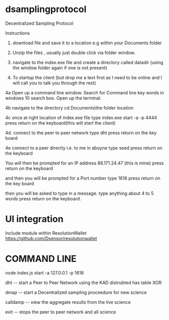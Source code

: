 # dsamplingprotocol
Decentralized Sampling Protocol




Instructions

1.  download file and save it to a location e.g within your Documents folder

2.  Unzip the files , usually just double click via folder window.

3.  navigate to the index.exe file and create a directory called
datadir  (using the window folder again if one is not present)

4.  To startup the client  (but drop me a text first as I need to be
online and I will call you to talk you through the rest)

4a  Open up a command line window.  Search for Command line key words
in windows 10 search box.  Open up the terminal.

4b navigate to the directory     cd Documents\the folder location

4c once at right location of index.exe file type    index.exe start -a
-p 4444   press return on the keyboard(this will start the client)

4d.  connect to the peer to peer network  type    dht   press return
on the key board

4e  connect to a peer directly i.e. to me in aboyne  type   seed
press return on the keyboard

You will then be prompted for an IP address  86.171.24.47   (this is
mine)  press return on the keyboard

and then you will be prompted for a Port number type  1616  press
return on the key board

then you will be asked to type in a message.  type anything about 4 to
5 words  press return on the keyboard.


UI integration
==============

Include module within ResolutionWallet https://github.com/Dsensor/resolutionwallet


COMMAND LINE
========

node index.js start -a 127.0.0.1 -p 1616

dht  -- start a Peer to Peer Network using the KAD distrubted has table XOR

dmap -- start a Decentralized sampling proceedure for new science

calldamp -- view the aggregate results from the live science

exit -- stops the peer to peer network and all science
